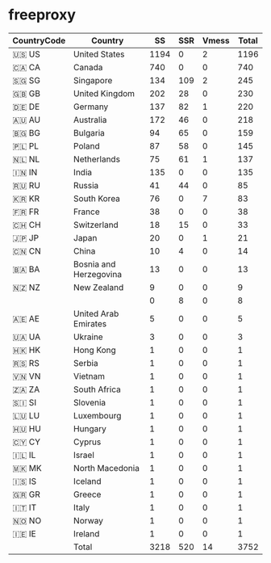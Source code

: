 # freeproxy

|CountryCode|Country|SS|SSR|Vmess|Total|
|  ----  | ----  |  ----  | ----  |  ----  | ----  |
|🇺🇸 US|United States|1194|0|2|1196|
|🇨🇦 CA|Canada|740|0|0|740|
|🇸🇬 SG|Singapore|134|109|2|245|
|🇬🇧 GB|United Kingdom|202|28|0|230|
|🇩🇪 DE|Germany|137|82|1|220|
|🇦🇺 AU|Australia|172|46|0|218|
|🇧🇬 BG|Bulgaria|94|65|0|159|
|🇵🇱 PL|Poland|87|58|0|145|
|🇳🇱 NL|Netherlands|75|61|1|137|
|🇮🇳 IN|India|135|0|0|135|
|🇷🇺 RU|Russia|41|44|0|85|
|🇰🇷 KR|South Korea|76|0|7|83|
|🇫🇷 FR|France|38|0|0|38|
|🇨🇭 CH|Switzerland|18|15|0|33|
|🇯🇵 JP|Japan|20|0|1|21|
|🇨🇳 CN|China|10|4|0|14|
|🇧🇦 BA|Bosnia and Herzegovina|13|0|0|13|
|🇳🇿 NZ|New Zealand|9|0|0|9|
| ||0|8|0|8|
|🇦🇪 AE|United Arab Emirates|5|0|0|5|
|🇺🇦 UA|Ukraine|3|0|0|3|
|🇭🇰 HK|Hong Kong|1|0|0|1|
|🇷🇸 RS|Serbia|1|0|0|1|
|🇻🇳 VN|Vietnam|1|0|0|1|
|🇿🇦 ZA|South Africa|1|0|0|1|
|🇸🇮 SI|Slovenia|1|0|0|1|
|🇱🇺 LU|Luxembourg|1|0|0|1|
|🇭🇺 HU|Hungary|1|0|0|1|
|🇨🇾 CY|Cyprus|1|0|0|1|
|🇮🇱 IL|Israel|1|0|0|1|
|🇲🇰 MK|North Macedonia|1|0|0|1|
|🇮🇸 IS|Iceland|1|0|0|1|
|🇬🇷 GR|Greece|1|0|0|1|
|🇮🇹 IT|Italy|1|0|0|1|
|🇳🇴 NO|Norway|1|0|0|1|
|🇮🇪 IE|Ireland|1|0|0|1|
||Total|3218|520|14|3752|
